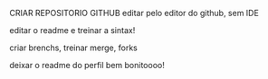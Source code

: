 CRIAR REPOSITORIO GITHUB
editar pelo editor do github, sem IDE

editar o readme e treinar a sintax!

criar brenchs, treinar merge, forks

deixar o readme do perfil bem bonitoooo!